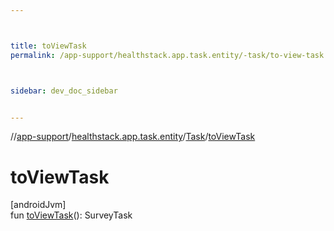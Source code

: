 ```yaml
---



title: toViewTask
permalink: /app-support/healthstack.app.task.entity/-task/to-view-task.html



sidebar: dev_doc_sidebar


---
```




//[app-support](/app-support.html)/[healthstack.app.task.entity](../index.html)/[Task](index.html)/[toViewTask](to-view-task.html)



# toViewTask



[androidJvm]\
fun [toViewTask](to-view-task.html)(): SurveyTask






